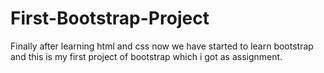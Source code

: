 # First-Bootstrap-Project
Finally after learning html and css now we have started to learn bootstrap and this is my first project of bootstrap  which i got as assignment.

